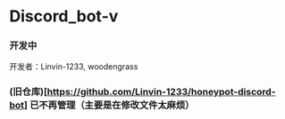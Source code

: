 # Discord_bot-v
### 开发中
开发者：Linvin-1233, woodengrass
### (旧仓库)[https://github.com/Linvin-1233/honeypot-discord-bot] 已不再管理（主要是在修改文件太麻烦）
